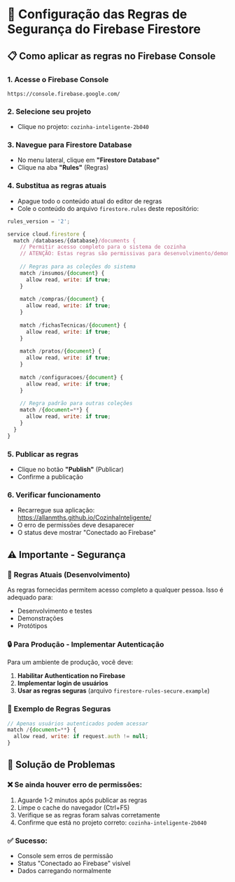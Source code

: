 # 🔐 Configuração das Regras de Segurança do Firebase Firestore

## 📋 Como aplicar as regras no Firebase Console

### 1. **Acesse o Firebase Console**
```
https://console.firebase.google.com/
```

### 2. **Selecione seu projeto**
- Clique no projeto: `cozinha-inteligente-2b040`

### 3. **Navegue para Firestore Database**
- No menu lateral, clique em **"Firestore Database"**
- Clique na aba **"Rules"** (Regras)

### 4. **Substitua as regras atuais**
- Apague todo o conteúdo atual do editor de regras
- Cole o conteúdo do arquivo `firestore.rules` deste repositório:

```javascript
rules_version = '2';

service cloud.firestore {
  match /databases/{database}/documents {
    // Permitir acesso completo para o sistema de cozinha
    // ATENÇÃO: Estas regras são permissivas para desenvolvimento/demonstração
    
    // Regras para as coleções do sistema
    match /insumos/{document} {
      allow read, write: if true;
    }
    
    match /compras/{document} {
      allow read, write: if true;
    }
    
    match /fichasTecnicas/{document} {
      allow read, write: if true;
    }
    
    match /pratos/{document} {
      allow read, write: if true;
    }
    
    match /configuracoes/{document} {
      allow read, write: if true;
    }
    
    // Regra padrão para outras coleções
    match /{document=**} {
      allow read, write: if true;
    }
  }
}
```

### 5. **Publicar as regras**
- Clique no botão **"Publish"** (Publicar)
- Confirme a publicação

### 6. **Verificar funcionamento**
- Recarregue sua aplicação: https://allanmths.github.io/CozinhaInteligente/
- O erro de permissões deve desaparecer
- O status deve mostrar "Conectado ao Firebase"

## ⚠️ **Importante - Segurança**

### 🚨 **Regras Atuais (Desenvolvimento)**
As regras fornecidas permitem acesso completo a qualquer pessoa. Isso é adequado para:
- Desenvolvimento e testes
- Demonstrações
- Protótipos

### 🔒 **Para Produção - Implementar Autenticação**
Para um ambiente de produção, você deve:

1. **Habilitar Authentication no Firebase**
2. **Implementar login de usuários**
3. **Usar as regras seguras** (arquivo `firestore-rules-secure.example`)

### 📝 **Exemplo de Regras Seguras**
```javascript
// Apenas usuários autenticados podem acessar
match /{document=**} {
  allow read, write: if request.auth != null;
}
```

## 🔧 **Solução de Problemas**

### ❌ Se ainda houver erro de permissões:
1. Aguarde 1-2 minutos após publicar as regras
2. Limpe o cache do navegador (Ctrl+F5)
3. Verifique se as regras foram salvas corretamente
4. Confirme que está no projeto correto: `cozinha-inteligente-2b040`

### ✅ **Sucesso:**
- Console sem erros de permissão
- Status "Conectado ao Firebase" visível
- Dados carregando normalmente

